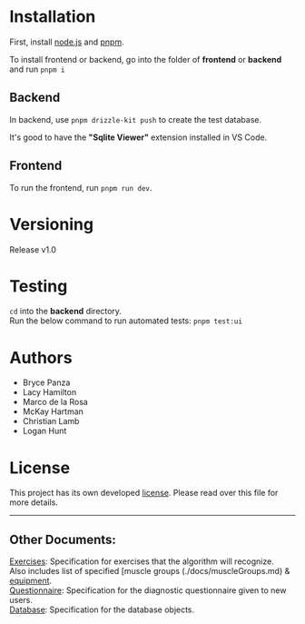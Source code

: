 # Installation

First, install [node.js](https://nodejs.org/en/download) and [pnpm](https://pnpm.io/installation).

To install frontend or backend, go into the folder of **frontend** or **backend** and run `pnpm i`

## Backend
In backend, use `pnpm drizzle-kit push` to create the test database.

It's good to have the **"Sqlite Viewer"** extension installed in VS Code.

## Frontend
To run the frontend, run `pnpm run dev`.

# Versioning
Release v1.0

# Testing
`cd` into the **backend** directory. <br>
Run the below command to run automated tests:
`pnpm test:ui`

# Authors
- Bryce Panza
- Lacy Hamilton
- Marco de la Rosa
- McKay Hartman
- Christian Lamb
- Logan Hunt

# License
This project has its own developed [license](https://github.com/McKayHartman/Fitness-Website/blob/main/LICENSE). Please read over this file for more details.

---
## Other Documents:

[Exercises](./docs/exercises.md): Specification for exercises that the algorithm will recognize. <br>
Also includes list of specified [muscle groups (./docs/muscleGroups.md) & [equipment](./docs/equipment.md). <br>
[Questionnaire](./docs/questionnaire.md): Specification for the diagnostic questionnaire given to new users. <br>
[Database](./docs/database.md): Specification for the database objects. <br>
